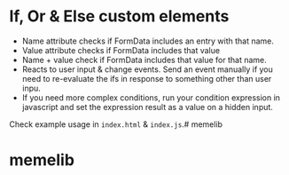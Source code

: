 # If, Or & Else custom elements

- Name attribute checks if FormData includes an entry with that name.
- Value attribute checks if FormData includes that value
- Name + value check if FormData includes that value for that name.
- Reacts to user input & change events. Send an event manually if you need to re-evaluate the ifs in response to something other than user inpu.
- If you need more complex conditions, run your condition expression in javascript and set the expression result as a value on a hidden input.

Check example usage in `index.html` & `index.js`.# memelib
# memelib

